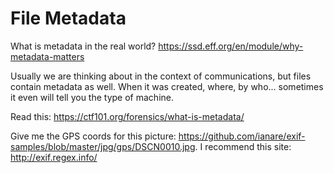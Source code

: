 # File Metadata
What is metadata in the real world? <https://ssd.eff.org/en/module/why-metadata-matters>

Usually we are thinking about in the context of communications, but files contain metadata as well. When it was created, where, by who... sometimes it even will tell you the type of machine. 

Read this: <https://ctf101.org/forensics/what-is-metadata/>

Give me the GPS coords for this picture: <https://github.com/ianare/exif-samples/blob/master/jpg/gps/DSCN0010.jpg>. I recommend this site: <http://exif.regex.info/>										